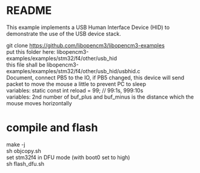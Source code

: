# README

This example implements a USB Human Interface Device (HID)
to demonstrate the use of the USB device stack.

git clone https://github.com/libopencm3/libopencm3-examples  
put this folder here: libopencm3-examples/examples/stm32/f4/other/usb_hid  
this file shall be libopencm3-examples/examples/stm32/f4/other/usb_hid/usbhid.c  
Document, connect PB5 to the IO, if PB5 changed, this device will send packet to move the mouse a little to prevent PC to sleep  
variables: static const int reload = 99; // 99:1s, 999:10s  
variables: 2nd number of buf_plus and buf_minus is the distance which the mouse moves horizontally  


# compile and flash  
make -j  
sh objcopy.sh  
set stm32f4 in DFU mode (with boot0 set to high)  
sh flash_dfu.sh  
